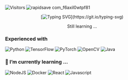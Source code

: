 ![Visitors](https://api.visitorbadge.io/api/visitors?path=https%3A%2F%2Fgithub.com%2FvTuanpham&label=visitors&labelColor=%2337d67a&countColor=%23555555&style=flat)
![rapidsave com_f6axil0wtpf81](https://github.com/vTuanpham/vTuanpham/assets/82665400/df032993-cb66-4604-917b-47930f183487)

<div align='center'>
  
[![Typing SVG](https://readme-typing-svg.demolab.com?font=Fira+Code&pause=1000&color=12398c&width=435&lines=Welcome+to+my+Github+profile!;Bem+vindo(a)+ao+meu+reposit%C3%B3rio!;%E6%AD%A1%E8%BF%8E%E4%BE%86%E5%88%B0%E6%88%91%E7%9A%84+Github+%E5%80%8B%E4%BA%BA%E8%B3%87%E6%96%99%EF%BC%81;%E0%A4%AE%E0%A5%87%E0%A4%B0%E0%A5%87+%E0%A4%9C%E0%A5%80%E0%A4%A5%E0%A4%AC+%E0%A4%AA%E0%A5%8D%E0%A4%B0%E0%A5%8B%E0%A4%AB%E0%A4%BE%E0%A4%87%E0%A4%B2+%E0%A4%AE%E0%A5%87%E0%A4%82+%E0%A4%86%E0%A4%AA%E0%A4%95%E0%A4%BE+%E0%A4%B8%E0%A5%8D%E0%A4%B5%E0%A4%BE%E0%A4%97%E0%A4%A4+%E0%A4%B9%E0%A5%88!)](https://git.io/typing-svg)
  
  
  
  Still learning ... 
</div>





### Experienced with 
![Python](https://img.shields.io/badge/python-3670A0?style=flat&logo=python&logoColor=ffdd54)
![TensorFlow](https://img.shields.io/badge/TensorFlow-%23FF6F00.svg?style=flat&logo=TensorFlow&logoColor=white)
![PyTorch](https://img.shields.io/badge/PyTorch-%23EE4C2C.svg?style=flat&logo=PyTorch&logoColor=white)
![OpenCV](https://img.shields.io/badge/opencv-%23white.svg?style=flat&logo=opencv&logoColor=white)
![Java](https://img.shields.io/badge/Java-007396?style=flat&logo=java&logoColor=white)


### 🌱 I’m currently learning ...
![NodeJS](https://img.shields.io/badge/node.js-6DA55F?style=flat&logo=node.js&logoColor=white)
![Docker](https://img.shields.io/badge/docker-%230db7ed.svg?style=flat&logo=docker&logoColor=white)
![React](https://img.shields.io/badge/react-%2320232a.svg?style=for-the-badge&logo=react&logoColor=%2361DAFB)
![Javascript](https://img.shields.io/badge/JavaScript-F7DF1E?style=flat&logo=javascript&logoColor=black)
<!--
**vTuanpham/vTuanpham** is a ✨ _special_ ✨ repository because its `README.md` (this file) appears on your GitHub profile.

Here are some ideas to get you started:

### Technical stack
![Python](https://img.shields.io/badge/python-3670A0?style=flat&logo=python&logoColor=ffdd54)
![TensorFlow](https://img.shields.io/badge/TensorFlow-%23FF6F00.svg?style=flat&logo=TensorFlow&logoColor=white)
![PyTorch](https://img.shields.io/badge/PyTorch-%23EE4C2C.svg?style=flat&logo=PyTorch&logoColor=white)
![OpenCV](https://img.shields.io/badge/opencv-%23white.svg?style=flat&logo=opencv&logoColor=white)
![Docker](https://img.shields.io/badge/docker-%230db7ed.svg?style=flat&logo=docker&logoColor=white)
![Android](https://img.shiels.io/badge/Android-3DDC84?style=flat&logo=android&logoColor=white)

### 🌱 I’m currently learning ...
![NodeJS](https://img.shields.io/badge/node.js-6DA55F?style=flat&logo=node.js&logoColor=white)
![Docker](https://img.shields.io/badge/docker-%230db7ed.svg?style=flat&logo=docker&logoColor=white)
![AWS](https://img.shields.io/badge/AWS-%23FF9900.svg?style=flat&logo=amazon-aws&logoColor=white)


